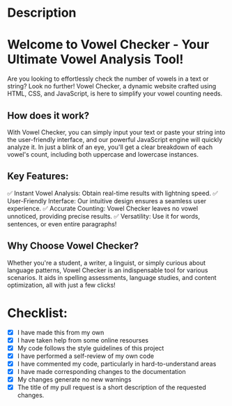# Description

<h1>Welcome to Vowel Checker - Your Ultimate Vowel Analysis Tool! </h1>

Are you looking to effortlessly check the number of vowels in a text or string? Look no further! Vowel Checker, a dynamic website crafted using HTML, CSS, and JavaScript, is here to simplify your vowel counting needs.

<h2>How does it work?</h2>

With Vowel Checker, you can simply input your text or paste your string into the user-friendly interface, and our powerful JavaScript engine will quickly analyze it. In just a blink of an eye, you'll get a clear breakdown of each vowel's count, including both uppercase and lowercase instances.

<h2>Key Features:</h2>

✅ Instant Vowel Analysis: Obtain real-time results with lightning speed.
✅ User-Friendly Interface: Our intuitive design ensures a seamless user experience.
✅ Accurate Counting: Vowel Checker leaves no vowel unnoticed, providing precise results.
✅ Versatility: Use it for words, sentences, or even entire paragraphs!


<h2>Why Choose Vowel Checker?</h2>

Whether you're a student, a writer, a linguist, or simply curious about language patterns, Vowel Checker is an indispensable tool for various scenarios. It aids in spelling assessments, language studies, and content optimization, all with just a few clicks!


# Checklist:

<!----Please delete options that are not relevant.And in order to tick the check box just but x inside them for example [x] like this----->
- [x] I have made this from my own
- [x] I have taken help from some online resourses 
- [x] My code follows the style guidelines of this project
- [x] I have performed a self-review of my own code
- [x] I have commented my code, particularly in hard-to-understand areas
- [x] I have made corresponding changes to the documentation
- [x] My changes generate no new warnings
- [x] The title of my pull request is a short description of the requested changes.
